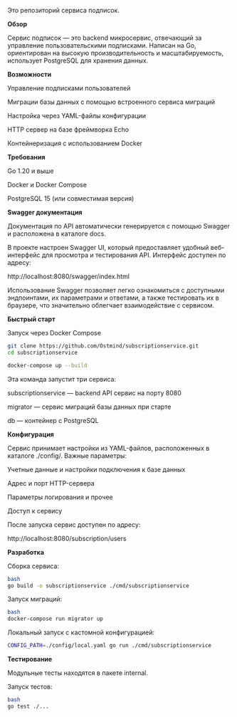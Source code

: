 Это репозиторий сервиса подписок.

**Обзор**

Сервис подписок — это backend микросервис, отвечающий за управление пользовательскими подписками. Написан на Go, ориентирован на высокую производительность и масштабируемость, использует PostgreSQL для хранения данных.

**Возможности**

Управление подписками пользователей

Миграции базы данных с помощью встроенного сервиса миграций

Настройка через YAML-файлы конфигурации

HTTP сервер на базе фреймворка Echo

Контейнеризация с использованием Docker

**Требования**

Go 1.20 и выше

Docker и Docker Compose

PostgreSQL 15 (или совместимая версия)

**Swagger документация**

Документация по API автоматически генерируется с помощью Swagger и расположена в каталоге docs.

В проекте настроен Swagger UI, который предоставляет удобный веб-интерфейс для просмотра и тестирования API. Интерфейс доступен по адресу:

http://localhost:8080/swagger/index.html 

Использование Swagger позволяет легко ознакомиться с доступными эндпоинтами, их параметрами и ответами, а также тестировать их в браузере, что значительно облегчает взаимодействие с сервисом.

**Быстрый старт**

Запуск через Docker Compose
```bash
git clone https://github.com/Ostmind/subscriptionservice.git
cd subscriptionservice

docker-compose up --build
```

Эта команда запустит три сервиса:

subscriptionservice — backend API сервис на порту 8080

migrator — сервис миграций базы данных при старте

db — контейнер с PostgreSQL

**Конфигурация**

Сервис принимает настройки из YAML-файлов, расположенных в каталоге ./config/. Важные параметры:

Учетные данные и настройки подключения к базе данных

Адрес и порт HTTP-сервера

Параметры логирования и прочее

Доступ к сервису

После запуска сервис доступен по адресу:

http://localhost:8080/subscription/users

**Разработка**

Сборка сервиса:
```bash
bash
go build -o subscriptionservice ./cmd/subscriptionservice
```
Запуск миграций:

```bash
bash
docker-compose run migrator up
```
Локальный запуск с кастомной конфигурацией:

```bash
CONFIG_PATH=./config/local.yaml go run ./cmd/subscriptionservice
```
**Тестирование**

Модульные тесты находятся в пакете internal.

Запуск тестов:
```bash
bash
go test ./...
```